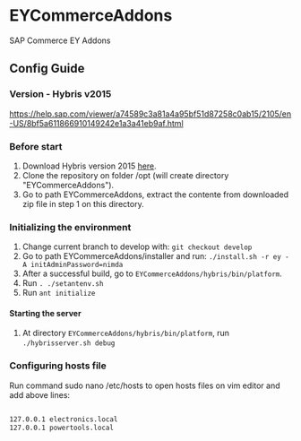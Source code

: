 # EYCommerceAddons
SAP Commerce EY Addons 

## Config Guide

### Version - Hybris v2015
https://help.sap.com/viewer/a74589c3a81a4a95bf51d87258c0ab15/2105/en-US/8bf5a611866910149242e1a3a41eb9af.html

### Before start
1.  Download Hybris version 2015 [here](https://sites.ey.com/:u:/r/sites/EYSAPCOMMERCE/Shared%20Documents/General/CXCOMM210500P_9-70005661.ZIP?csf=1&web=1&e=fcS2Kh).
3.  Clone the repository on folder /opt  (will create directory "EYCommerceAddons").
4.  Go to path EYCommerceAddons, extract the contente from downloaded zip file in step 1 on this directory.

### Initializing the environment
1.  Change current branch to develop with: ```git checkout develop```
2.  Go to path EYCommerceAddons/installer and run: ```./install.sh -r ey -A initAdminPassword=nimda```
3.  After a successful build, go to ```EYCommerceAddons/hybris/bin/platform```.
4.  Run ```. ./setantenv.sh```
5.  Run ```ant initialize```

#### Starting the server
1. At directory ```EYCommerceAddons/hybris/bin/platform```, run ```./hybrisserver.sh debug```

### Configuring hosts file 

Run command sudo nano /etc/hosts to open hosts files on vim editor and add above lines:
```bash

127.0.0.1 electronics.local
127.0.0.1 powertools.local

